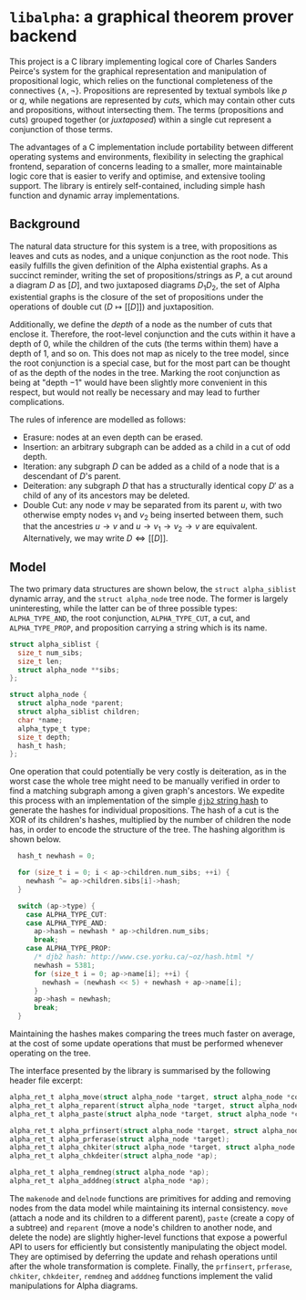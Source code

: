 # `libalpha`: a graphical theorem prover backend

This project is a C library implementing logical core of Charles Sanders Peirce's system for the
graphical representation and manipulation of propositional logic, which
relies on the functional completeness of the connectives
$\{\land, \lnot\}$. Propositions are represented by textual symbols like
$p$ or $q$, while negations are represented by *cuts*, which may contain
other cuts and propositions, without intersecting them. The terms
(propositions and cuts) grouped together (or *juxtaposed*) within a
single cut represent a conjunction of those terms.

The advantages of a C implementation include
portability between different operating systems and environments,
flexibility in selecting the graphical frontend, separation of concerns
leading to a smaller, more maintainable logic core that is easier to
verify and optimise, and extensive tooling support. The library is
entirely self-contained, including simple hash function and dynamic
array implementations.

## Background

The natural data structure for this system is a tree, with propositions
as leaves and cuts as nodes, and a unique conjunction as the root node.
This easily fulfills the given definition of the Alpha existential
graphs. As a succinct reminder, writing the set of propositions/strings
as $P$, a cut around a diagram $D$ as $[D]$, and two juxtaposed diagrams
$D_1D_2$, the set of Alpha existential graphs is the closure of the set of
propositions under the operations of double cut ($D \mapsto [[D]]$) and juxtaposition.

Additionally, we define the *depth* of a node as the number of cuts that
enclose it. Therefore, the root-level conjunction and the cuts within it
have a depth of 0, while the children of the cuts (the terms within
them) have a depth of 1, and so on. This does not map as nicely to the
tree model, since the root conjunction is a special case, but for the
most part can be thought of as the depth of the nodes in the tree.
Marking the root conjunction as being at "depth $-1$" would have been
slightly more convenient in this respect, but would not really be
necessary and may lead to further complications.

The rules of inference are modelled as follows:
-   Erasure: nodes at an even depth can be erased.
-   Insertion: an arbitrary subgraph can be added as a child in a cut of
    odd depth.
-   Iteration: any subgraph $D$ can be added as a child of a node that
    is a descendant of $D$'s parent.
-   Deiteration: any subgraph $D$ that has a structurally identical copy
    $D'$ as a child of any of its ancestors may be deleted.
-   Double Cut: any node $v$ may be separated from its parent $u$, with
    two otherwise empty nodes $v_1$ and $v_2$ being inserted between
    them, such that the ancestries
    $u \to v$ and $u \to v_1 \to v_2 \to v$ are equivalent.
    Alternatively, we may write $D \Leftrightarrow [[D]].$

## Model

The two primary data structures are shown below, the
`struct alpha_siblist` dynamic array, and the `struct alpha_node` tree
node. The former is largely uninteresting, while the latter can be of
three possible types: `ALPHA_TYPE_AND`, the root conjunction,
`ALPHA_TYPE_CUT`, a cut, and `ALPHA_TYPE_PROP`, and proposition carrying
a string which is its name.

``` {.c firstline="33" lastline="46"}
struct alpha_siblist {
  size_t num_sibs;
  size_t len;
  struct alpha_node **sibs;
};

struct alpha_node {
  struct alpha_node *parent;
  struct alpha_siblist children;
  char *name;
  alpha_type_t type;
  size_t depth;
  hash_t hash;
};
```

One operation that could potentially be very costly is deiteration, as
in the worst case the whole tree might need to be manually verified in
order to find a matching subgraph among a given graph's ancestors. We
expedite this process with an implementation of the simple [`djb2`
string hash](http://www.cse.yorku.ca/~oz/hash.html) to generate the
hashes for individual propositions. The hash of a cut is the XOR of its
children's hashes, multiplied by the number of children the node has, in
order to encode the structure of the tree. The hashing algorithm is
shown below.

``` {.c firstline="348" lastline="367"}
  hash_t newhash = 0;

  for (size_t i = 0; i < ap->children.num_sibs; ++i) {
    newhash ^= ap->children.sibs[i]->hash;
  }

  switch (ap->type) {
    case ALPHA_TYPE_CUT:
    case ALPHA_TYPE_AND:
      ap->hash = newhash * ap->children.num_sibs;
      break;
    case ALPHA_TYPE_PROP:
      /* djb2 hash: http://www.cse.yorku.ca/~oz/hash.html */
      newhash = 5381;
      for (size_t i = 0; ap->name[i]; ++i) {
        newhash = (newhash << 5) + newhash + ap->name[i];
      }
      ap->hash = newhash;
      break;
  }
```

Maintaining the hashes makes comparing the trees much faster on average,
at the cost of some update operations that must be performed whenever
operating on the tree.

The interface presented by the library is summarised by the following
header file excerpt:

``` {.c firstline="52" lastline="62"}
alpha_ret_t alpha_move(struct alpha_node *target, struct alpha_node *content);
alpha_ret_t alpha_reparent(struct alpha_node *target, struct alpha_node *content);
alpha_ret_t alpha_paste(struct alpha_node *target, struct alpha_node *content);

alpha_ret_t alpha_prfinsert(struct alpha_node *target, struct alpha_node *content);
alpha_ret_t alpha_prferase(struct alpha_node *target);
alpha_ret_t alpha_chkiter(struct alpha_node *target, struct alpha_node *content);
alpha_ret_t alpha_chkdeiter(struct alpha_node *ap);

alpha_ret_t alpha_remdneg(struct alpha_node *ap);
alpha_ret_t alpha_adddneg(struct alpha_node *ap);
```

The `makenode` and `delnode` functions are primitives for adding and
removing nodes from the data model while maintaining its internal
consistency. `move` (attach a node and its children to a different
parent), `paste` (create a copy of a subtree) and `reparent` (move a
node's children to another node, and delete the node) are slightly
higher-level functions that expose a powerful API to users for
efficiently but consistently manipulating the object model. They are
optimised by deferring the update and rehash operations until after the
whole transformation is complete. Finally, the `prfinsert`, `prferase`,
`chkiter`, `chkdeiter`, `remdneg` and `adddneg` functions implement the
valid manipulations for Alpha diagrams.

